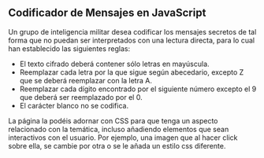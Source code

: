 ## Codificador de Mensajes en JavaScript

Un grupo de inteligencia militar desea codificar los mensajes secretos de tal
forma que no puedan ser interpretados con una lectura directa, para lo cual han
establecido las siguientes reglas:

- El texto cifrado deberá contener sólo letras en mayúscula.
- Reemplazar cada letra por la que sigue según abecedario, excepto Z que
se deberá reemplazar con la letra A.
- Reemplazar cada dígito encontrado por el siguiente número excepto el 9
que deberá ser reemplazado por el 0.
- El carácter blanco no se codifica.

La página la podéis adornar con CSS para que tenga un aspecto relacionado con
la temática, incluso añadiendo elementos que sean interactivos con el usuario.
Por ejemplo, una imagen que al hacer click sobre ella, se cambie por otra o se le
añada un estilo css diferente.
